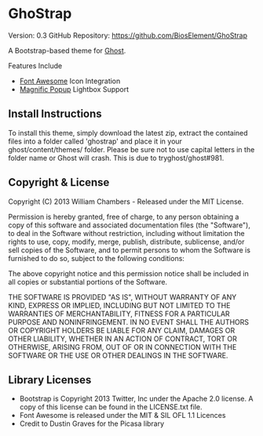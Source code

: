 # GhoStrap

Version: 0.3
GitHub Repository: https://github.com/BiosElement/GhoStrap

A Bootstrap-based theme for [Ghost](http://github.com/tryghost/ghost/).

Features Include

- [Font Awesome](http://fortawesome.github.io/Font-Awesome/) Icon Integration
- [Magnific Popup](http://dimsemenov.com/plugins/magnific-popup/) Lightbox Support

## Install Instructions

To install this theme, simply download the latest zip, extract the contained files into a folder called 'ghostrap' and place it in your ghost/content/themes/ folder. Please be sure not to use capital letters in the folder name or Ghost will crash. This is due to tryghost/ghost#981.

## Copyright & License

Copyright (C) 2013 William Chambers - Released under the MIT License.

Permission is hereby granted, free of charge, to any person obtaining a copy of this software and associated documentation files (the "Software"), to deal in the Software without restriction, including without limitation the rights to use, copy, modify, merge, publish, distribute, sublicense, and/or sell copies of the Software, and to permit persons to whom the Software is furnished to do so, subject to the following conditions:

The above copyright notice and this permission notice shall be included in all copies or substantial portions of the Software.

THE SOFTWARE IS PROVIDED "AS IS", WITHOUT WARRANTY OF ANY KIND, EXPRESS OR IMPLIED, INCLUDING BUT NOT LIMITED TO THE WARRANTIES OF MERCHANTABILITY, FITNESS FOR A PARTICULAR PURPOSE AND
NONINFRINGEMENT. IN NO EVENT SHALL THE AUTHORS OR COPYRIGHT HOLDERS BE LIABLE FOR ANY CLAIM, DAMAGES OR OTHER LIABILITY, WHETHER IN AN ACTION OF CONTRACT, TORT OR OTHERWISE, ARISING FROM, OUT OF OR IN CONNECTION WITH THE SOFTWARE OR THE USE OR OTHER DEALINGS IN THE SOFTWARE.

## Library Licenses

- Bootstrap is Copyright 2013 Twitter, Inc under the Apache 2.0 license. A copy of this license can be found in the LICENSE.txt file.
- Font Awesome is released under the MIT & SIL OFL 1.1 Licences
- Credit to Dustin Graves for the Picasa library
